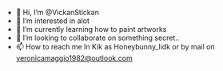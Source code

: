 - 👋 Hi, I’m @VickanStickan
- 👀 I’m interested in alot 
- 🌱 I’m currently learning how to paint artworks
- 💞️ I’m looking to collaborate on something secret..
- 📫 How to reach me In Kik as Honeybunny_lidk or by mail on veronicamaggio1982@outlook.com

<!---
VickanStickan/VickanStickan is a ✨ special ✨ repository because its `README.md` (this file) appears on your GitHub profile.
You can click the Preview link to take a look at your changes.
--->
